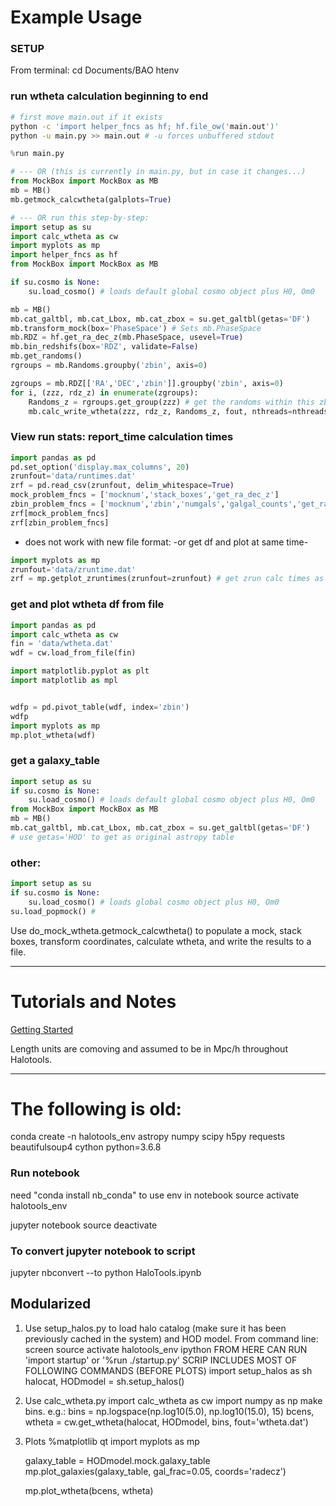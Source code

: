 # Example Usage

### SETUP
From terminal:
cd Documents/BAO
htenv


### run wtheta calculation beginning to end

```bash
# first move main.out if it exists
python -c 'import helper_fncs as hf; hf.file_ow('main.out')'
python -u main.py >> main.out # -u forces unbuffered stdout
```
<!-- OR in ipython: -->
```python
%run main.py

# --- OR (this is currently in main.py, but in case it changes...)
from MockBox import MockBox as MB
mb = MB()
mb.getmock_calcwtheta(galplots=True)

# --- OR run this step-by-step:
import setup as su
import calc_wtheta as cw
import myplots as mp
import helper_fncs as hf
from MockBox import MockBox as MB

if su.cosmo is None:
    su.load_cosmo() # loads default global cosmo object plus H0, Om0

mb = MB()
mb.cat_galtbl, mb.cat_Lbox, mb.cat_zbox = su.get_galtbl(getas='DF')
mb.transform_mock(box='PhaseSpace') # Sets mb.PhaseSpace
mb.RDZ = hf.get_ra_dec_z(mb.PhaseSpace, usevel=True)
mb.bin_redshifs(box='RDZ', validate=False)
mb.get_randoms()
rgroups = mb.Randoms.groupby('zbin', axis=0)

zgroups = mb.RDZ[['RA','DEC','zbin']].groupby('zbin', axis=0)
for i, (zzz, rdz_z) in enumerate(zgroups):
    Randoms_z = rgroups.get_group(zzz) # get the randoms within this zbin
    mb.calc_write_wtheta(zzz, rdz_z, Randoms_z, fout, nthreads=nthreads)

```


### View run stats: report_time calculation times

```python
import pandas as pd
pd.set_option('display.max_columns', 20)
zrunfout='data/runtimes.dat'
zrf = pd.read_csv(zrunfout, delim_whitespace=True)
mock_problem_fncs = ['mocknum','stack_boxes','get_ra_dec_z']
zbin_problem_fncs = ['mocknum','zbin','numgals','galgal_counts','get_randoms','numrands','randrand_counts','galrand_counts']
zrf[mock_problem_fncs]
zrf[zbin_problem_fncs]
```

- does not work with new file format:
-or get df and plot at same time-

```python
import myplots as mp
zrunfout='data/zruntime.dat'
zrf = mp.getplot_zruntimes(zrunfout=zrunfout) # get zrun calc times as DF and plot
```


### get and plot wtheta df from file

```python
import pandas as pd
import calc_wtheta as cw
fin = 'data/wtheta.dat'
wdf = cw.load_from_file(fin)

import matplotlib.pyplot as plt
import matplotlib as mpl


wdfp = pd.pivot_table(wdf, index='zbin')
wdfp
import myplots as mp
mp.plot_wtheta(wdf)
```




### get a galaxy_table
```python
import setup as su
if su.cosmo is None:
    su.load_cosmo() # loads default global cosmo object plus H0, Om0
from MockBox import MockBox as MB
mb = MB()
mb.cat_galtbl, mb.cat_Lbox, mb.cat_zbox = su.get_galtbl(getas='DF')
# use getas='HOD' to get as original astropy table
```


### other:

```python
import setup as su
if su.cosmo is None:
    su.load_cosmo() # loads global cosmo object plus H0, Om0
su.load_popmock() #
```

Use do_mock_wtheta.getmock_calcwtheta() to populate a mock, stack boxes,
transform coordinates, calculate wtheta, and write the results to a file.





----
# Tutorials and Notes
[Getting Started](https://halotools.readthedocs.io/en/latest/quickstart_and_tutorials/getting_started_overview.html)

Length units are comoving and assumed to be in Mpc/h throughout Halotools.

----
# The following is old:


conda create -n halotools_env astropy numpy scipy h5py requests beautifulsoup4 cython python=3.6.8


### Run notebook
need "conda install nb_conda" to use env in notebook
source activate halotools_env
<!-- conda activate halotools_env -->
jupyter notebook
source deactivate

### To convert jupyter notebook to script
jupyter nbconvert --to python HaloTools.ipynb
<!-- first may need: conda install -c conda-forge mistune -->



## Modularized
1. Use setup_halos.py to load halo catalog (make sure it has been previously cached in the system) and HOD model.
From command line:
    screen
    source activate halotools_env
    ipython
        FROM HERE CAN RUN 'import startup' or '%run ./startup.py'
        SCRIP INCLUDES MOST OF FOLLOWING COMMANDS (BEFORE PLOTS)
    import setup_halos as sh
    halocat, HODmodel = sh.setup_halos()

2. Use calc_wtheta.py
    import calc_wtheta as cw
    import numpy as np
    make bins. e.g.:
        bins = np.logspace(np.log10(5.0), np.log10(15.0), 15)
    bcens, wtheta = cw.get_wtheta(halocat, HODmodel, bins, fout='wtheta.dat')

3. Plots
    %matplotlib qt
    import myplots as mp

    galaxy_table = HODmodel.mock.galaxy_table
    mp.plot_galaxies(galaxy_table, gal_frac=0.05, coords='radecz')

    mp.plot_wtheta(bcens, wtheta)
